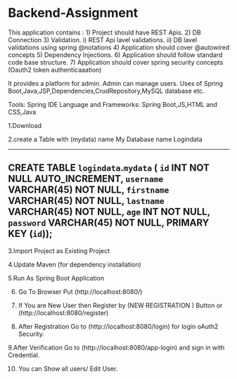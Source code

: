 # Backend-Assignment
This application contains : 1) Project should have REST Apis. 2) DB Connection 3) Validation.      i) REST Api lavel validations.      ii) DB lavel validations using spring @notations 4) Application should cover @autowired concepts 5) Dependency Injections. 6) Application should follow standard code base structure. 7) Application should cover spring security concepts (Oauth2 token authenticaaation)



It provides a platform for admin. Admin can manage users. 
Uses of Spring Boot,Java,JSP,Dependencies,CrudRepository,MySQL database etc.

Tools: Spring IDE
Language and Frameworks: Spring Boot,JS,HTML and CSS,Java



1.Download

2.create a Table with (mydata) name
  My Database name Logindata


----------------------------------------------------------------
CREATE TABLE `logindata`.`mydata` (
  `id` INT NOT NULL AUTO_INCREMENT,
  `username` VARCHAR(45) NOT NULL,
  `firstname` VARCHAR(45) NOT NULL,
  `lastname` VARCHAR(45) NOT NULL,
  `age` INT NOT NULL,
  `password` VARCHAR(45) NOT NULL,
  PRIMARY KEY (`id`));
-------------------------------------------------------

3.Import Project as Existing Project

4.Update Maven (for dependency installation)

5.Run As Spring Boot Application 

6. Go To Browser Put (http://localhost:8080/)

7. If You are New User then Register by (NEW REGISTRATION ) Button or (http://localhost:8080/register)

8. After Registration Go to (http://localhost:8080/login) for login oAuth2 Security.

9.After Verification Go to (http://localhost:8080/app-login) and sign in with Credential.

10. You can Show all users/ Edit User. 
